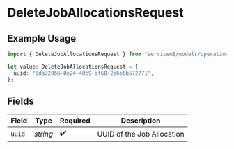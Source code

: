 # DeleteJobAllocationsRequest

## Example Usage

```typescript
import { DeleteJobAllocationsRequest } from "servicem8/models/operations";

let value: DeleteJobAllocationsRequest = {
  uuid: "6da32066-8e24-40c9-af60-2e6e6b572771",
};
```

## Fields

| Field                      | Type                       | Required                   | Description                |
| -------------------------- | -------------------------- | -------------------------- | -------------------------- |
| `uuid`                     | *string*                   | :heavy_check_mark:         | UUID of the Job Allocation |